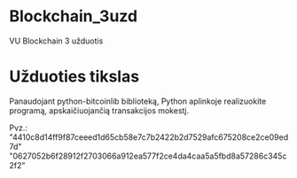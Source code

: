 # Blockchain_3uzd
VU Blockchain 3 užduotis

# Užduoties tikslas

Panaudojant python-bitcoinlib biblioteką, Python aplinkoje realizuokite programą, apskaičiuojančią transakcijos mokestį.

Pvz.: "4410c8d14ff9f87ceeed1d65cb58e7c7b2422b2d7529afc675208ce2ce09ed7d"
      "0627052b6f28912f2703066a912ea577f2ce4da4caa5a5fbd8a57286c345c2f2"
